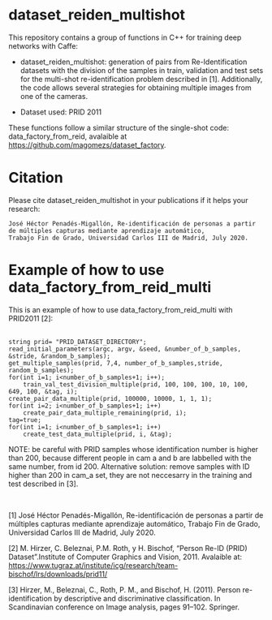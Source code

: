 # dataset_reiden_multishot

This repository contains a group of functions in C++ for training deep networks with Caffe:

- dataset_reiden_multishot: generation of pairs from Re-Identification datasets with the division of the samples in train, validation and test sets for the multi-shot re-identification problem described in [1]. Additionally, the code allows several strategies for obtaining multiple images from one of the cameras.

- Dataset used: PRID 2011

These functions follow a similar structure of the single-shot code: data_factory_from_reid, avalaible at https://github.com/magomezs/dataset_factory.


# Citation
Please cite dataset_reiden_multishot in your publications if it helps your research:

	José Héctor Penadés-Migallón, Re-identificación de personas a partir de múltiples capturas mediante aprendizaje automático, 
	Trabajo Fin de Grado, Universidad Carlos III de Madrid, July 2020.



# Example of how to use data_factory_from_reid_multi
This is an example of how to use data_factory_from_reid_multi with PRID2011 [2]:
 <br />
  <br />

	string prid= "PRID_DATASET_DIRECTORY"; 
	read_initial_parameters(argc, argv, &seed, &number_of_b_samples, &stride, &random_b_samples); 
	get_multiple_samples(prid, 7,4, number_of_b_samples,stride, random_b_samples); 
	for(int i=1; i<number_of_b_samples+1; i++);
		train_val_test_division_multiple(prid, 100, 100, 100, 10, 100, 649, 100, &tag, i);
	create_pair_data_multiple(prid, 100000, 10000, 1, 1, 1);
	for(int i=2; i<number_of_b_samples+1; i++)
		create_pair_data_multiple_remaining(prid, i);
	tag=true;
	for(int i=1; i<number_of_b_samples+1; i++)
		create_test_data_multiple(prid, i, &tag);
  
NOTE: be careful with PRID samples whose identification number is higher than 200, because different people in cam a and b are labbelled with the same number, from id 200. Alternative solution: remove samples with ID higher than 200 in cam_a set, they are not neccesarry in the training and test described in [3].

<br />

[1] José Héctor Penadés-Migallón, Re-identificación de personas a partir de múltiples capturas mediante aprendizaje automático, Trabajo Fin de Grado, Universidad Carlos III de Madrid, July 2020.

[2] M. Hirzer, C. Beleznai, P.M. Roth, y H. Bischof, “Person Re-ID (PRID) Dataset”.Institute of Computer Graphics and Vision, 2011. Avalaible at: https://www.tugraz.at/institute/icg/research/team-bischof/lrs/downloads/prid11/

[3] Hirzer, M., Beleznai, C., Roth, P. M., and Bischof, H. (2011). Person re-identification by descriptive and discriminative classification. In Scandinavian conference on Image analysis, pages 91–102. Springer.
    
